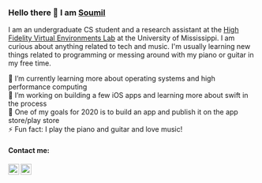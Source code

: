 ### Hello there 👋 I am [Soumil](https://www.soumildatta.com/)
I am an undergraduate CS student and a research assistant at the [High Fidelity Virtual Environments Lab](https://john.cs.olemiss.edu/~jones/doku.php?id=start) at the University of Mississippi. I am curious about anything related to tech and music. I'm usually learning new things related to programming or messing around with my piano or guitar in my free time.

🌱 I’m currently learning more about operating systems and high performance computing  
🔭 I’m working on building a few iOS apps and learning more about swift in the process  
🥅 One of my goals for 2020 is to build an app and publish it on the app store/play store    
⚡ Fun fact: I play the piano and guitar and love music!

#### Contact me:
<!---[<img align="left" alt="codeSTACKr.com" width="22px" src="https://raw.githubusercontent.com/iconic/open-iconic/master/svg/globe.svg" />][website]--->
<!---[<img align="left" alt="codeSTACKr | YouTube" width="22px" src="https://cdn.jsdelivr.net/npm/simple-icons@v3/icons/youtube.svg" />][youtube]--->
<!---[<img align="left" alt="codeSTACKr | Instagram" width="22px" src="https://cdn.jsdelivr.net/npm/simple-icons@v3/icons/instagram.svg" />][instagram]--->
[<img align="left" alt="codeSTACKr | Twitter" width="22px" src="https://cdn.jsdelivr.net/npm/simple-icons@v3/icons/twitter.svg" />](https://twitter.com/soumildatta)
[<img align="left" alt="codeSTACKr | LinkedIn" width="22px" src="https://cdn.jsdelivr.net/npm/simple-icons@v3/icons/linkedin.svg" />](https://www.linkedin.com/in/soumildatta/)

<!--![Github stats](https://github-readme-stats.vercel.app/api?username=soumildatta&show_icons=true)-->
<!--
**soumildatta/soumildatta** is a ✨ _special_ ✨ repository because its `README.md` (this file) appears on your GitHub profile.

Here are some ideas to get you started:

- 🔭 I’m currently working on ...
- 🌱 I’m currently learning ...
- 👯 I’m looking to collaborate on ...
- 🤔 I’m looking for help with ...
- 💬 Ask me about ...
- 📫 How to reach me: ...
- 😄 Pronouns: ...
- ⚡ Fun fact: ...
-->
